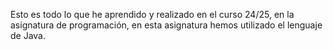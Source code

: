 Esto es todo lo que he aprendido y realizado en el curso 24/25, en la asignatura de programación, en esta asignatura hemos utilizado el lenguaje de Java.
